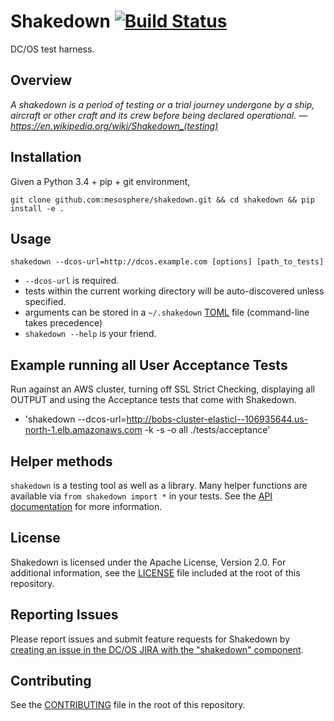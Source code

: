 # Shakedown [![Build Status](http://jenkins.mesosphere.com/service/jenkins/buildStatus/icon?job=public-shakedown-master)](http://jenkins.mesosphere.com/service/jenkins/job/public-shakedown-master/)

DC/OS test harness.


## Overview

*A shakedown is a period of testing or a trial journey undergone by a ship, aircraft
or other craft and its crew before being declared operational.
    — https://en.wikipedia.org/wiki/Shakedown_(testing)*


## Installation

Given a Python 3.4 + pip + git environment,

`git clone github.com:mesosphere/shakedown.git && cd shakedown && pip install -e .`


## Usage

`shakedown --dcos-url=http://dcos.example.com [options] [path_to_tests]`

- `--dcos-url` is required.
- tests within the current working directory will be auto-discovered unless specified.
- arguments can be stored in a `~/.shakedown` [TOML](https://github.com/toml-lang/toml) file (command-line takes precedence)
- `shakedown --help` is your friend.

## Example running all User Acceptance Tests

Run against an AWS cluster, turning off SSL Strict Checking, displaying all OUTPUT and using the Acceptance tests that come with Shakedown.

- 'shakedown --dcos-url=http://bobs-cluster-elasticl--106935644.us-north-1.elb.amazonaws.com -k -s -o all ./tests/acceptance'


## Helper methods

`shakedown` is a testing tool as well as a library.  Many helper functions are
available via `from shakedown import *` in your tests.  See the [API documentation](API.md)
for more information.


## License

Shakedown is licensed under the Apache License, Version 2.0.  For additional
information, see the [LICENSE](LICENSE) file included at the root of this repository.


## Reporting Issues

Please report issues and submit feature requests for Shakedown by [creating an issue in the DC/OS JIRA with the "shakedown" component](https://dcosjira.atlassian.net/secure/CreateIssueDetails!init.jspa?pid=10001&issuetype=10003&components=10700).

## Contributing

See the [CONTRIBUTING](CONTRIBUTING.md) file in the root of this repository.
